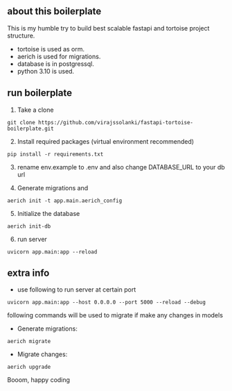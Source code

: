 ## about this boilerplate

This is my humble try to build best scalable fastapi and tortoise project structure. 

- tortoise is used as orm.
- aerich is used for migrations.
- database is in postgressql. 
- python 3.10 is used.


## run boilerplate

1. Take a clone
```
git clone https://github.com/virajssolanki/fastapi-tortoise-boilerplate.git
```

2. Install required packages (virtual environment recommended)
```
pip install -r requirements.txt
```

3. rename env.example to .env and also change DATABASE_URL to your db url

4. Generate migrations and 
```
aerich init -t app.main.aerich_config
```

5. Initialize the database
```
aerich init-db
```

6. run server
```
uvicorn app.main:app --reload
```


## extra info

- use following to run server at certain port
```
uvicorn app.main:app --host 0.0.0.0 --port 5000 --reload --debug
```

following commands will be used to migrate if make any changes in models

- Generate migrations:
```
aerich migrate
```

- Migrate changes:
```
aerich upgrade
```


Booom, happy coding